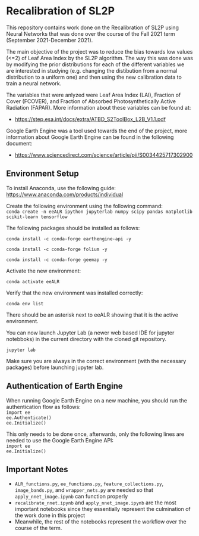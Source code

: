 # Recalibration of SL2P

This repository contains work done on the Recalibration of SL2P using Neural Networks that was done over the course of the Fall 2021 term (September 2021-December 2021).

The main objective of the project was to reduce the bias towards low values (<=2) of Leaf Area Index by the SL2P algorithm. The way this was done was by modifying the prior distributions for each of the different variables we are interested in studying (e.g. changing the distibution from a normal distribution to a uniform one) and then using the new  calibration data to train a neural network.  

The variables that were anlyzed were Leaf Area Index (LAI), Fraction of Cover (FCOVER), and  Fraction of Absorbed Photosynthetically Active Radiation (FAPAR). More information about these variables can be found at:
* https://step.esa.int/docs/extra/ATBD_S2ToolBox_L2B_V1.1.pdf 

Google Earth Engine was a tool used towards the end of the project, more information about Google Earth Engine can be found in the following document:
* https://www.sciencedirect.com/science/article/pii/S0034425717302900 

## Environment Setup

To install Anaconda, use the following guide:
https://www.anaconda.com/products/individual

Create the following environment using the following command: 
 <br />
`conda create -n eeALR ipython jupyterlab numpy scipy pandas matplotlib scikit-learn tensorflow`

The following packages should be installed as follows:

`conda install -c conda-forge earthengine-api -y`

`conda install -c conda-forge folium -y`

`conda install -c conda-forge geemap -y`

Activate the new environment:

`conda activate eeALR`

Verify that the new environment was installed correctly:

`conda env list`

There should be an asterisk next to eeALR showing that it is the active environment.

You can now launch Jupyter Lab (a newer web based IDE for jupyter notebboks) in the current directory with the cloned git repository.

`jupyter lab`

Make sure you are always in the correct environment (with the necessary packages) before launching jupyter lab.

## Authentication of Earth Engine

When running Google Earth Engine on a new machine, you should run the authentication flow as follows:
 <br />
`import ee` 
 <br />
`ee.Authenticate()`
 <br />
`ee.Initialize()`

This only needs to be done once, afterwards, only the following lines are needed to use the Google Earth Engine API:
 <br />
`import ee` 
 <br />
`ee.Initialize()`

## Important Notes

* `ALR_functions.py`, `ee_functions.py`, `feature_collections.py`, `image_bands.py`, and `wrapper_nets.py` are needed so that `apply_nnet_image.ipynb` can function properly 
* `recalibrate_nnet.ipynb` and `apply_nnet_image.ipynb` are the most important notebooks since they essentially represent the culmination of the work done in this project
* Meanwhile, the rest of the notebooks represent the workflow over the course of the term. 